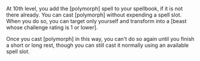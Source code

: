 At 10th level, you add the [polymorph] spell to your spellbook, if it is not there already. You can cast [polymorph] without expending a spell slot. When you do so, you can target only yourself and transform into a [beast whose challenge rating is 1 or lower].

Once you cast [polymorph] in this way, you can't do so again until you finish a short or long rest, though you can still cast it normally using an available spell slot.